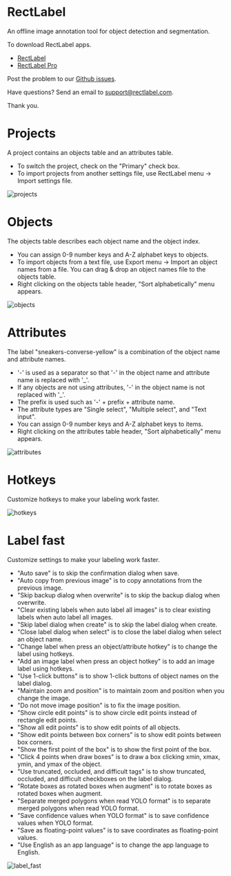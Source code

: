 # RectLabel
An offline image annotation tool for object detection and segmentation.

To download RectLabel apps.
- [RectLabel](https://apps.apple.com/app/id1210181730)
- [RectLabel Pro](https://apps.apple.com/app/id1490990105)

Post the problem to our [Github issues](https://github.com/ryouchinsa/Rectlabel-support/issues).

Have questions? Send an email to support@rectlabel.com.

Thank you.

# Projects
A project contains an objects table and an attributes table.
- To switch the project, check on the "Primary" check box.
- To import projects from another settings file, use RectLabel menu -> Import settings file.

![projects](https://github.com/ryouchinsa/ryouchinsa.github.io/assets/1954306/d89ed448-7d9d-4c92-8ff2-25e7f5936dc4)

# Objects
The objects table describes each object name and the object index.
- You can assign 0-9 number keys and A-Z alphabet keys to objects.
- To import objects from a text file, use Export menu -> Import an object names from a file. You can drag & drop an object names file to the objects table.
- Right clicking on the objects table header, "Sort alphabetically" menu appears.

![objects](https://github.com/ryouchinsa/ryouchinsa.github.io/assets/1954306/35ebf61e-f40b-4d56-a1d8-2a9ad5b2d6d4)

# Attributes
The label "sneakers-converse-yellow" is a combination of the object name and attribute names.
- '-' is used as a separator so that '-' in the object name and attribute name is replaced with '\_'.
- If any objects are not using attributes, '-' in the object name is not replaced with '\_'.
- The prefix is used such as '-' + prefix + attribute name.
- The attribute types are "Single select", "Multiple select", and "Text input".
- You can assign 0-9 number keys and A-Z alphabet keys to items.
- Right clicking on the attributes table header, "Sort alphabetically" menu appears.

![attributes](https://github.com/ryouchinsa/ryouchinsa.github.io/assets/1954306/97dd3b07-950f-42dd-afd2-c3026f2f9c23)

# Hotkeys
Customize hotkeys to make your labeling work faster.

![hotkeys](https://github.com/ryouchinsa/ryouchinsa.github.io/assets/1954306/5636160e-ebe2-40b9-98f2-186aae86a236)

# Label fast
Customize settings to make your labeling work faster.

- "Auto save" is to skip the confirmation dialog when save.
- "Auto copy from previous image" is to copy annotations from the previous image.
- "Skip backup dialog when overwrite" is to skip the backup dialog when overwrite.
- "Clear existing labels when auto label all images" is to clear existing labels when auto label all images.
- "Skip label dialog when create" is to skip the label dialog when create.
- "Close label dialog when select" is to close the label dialog when select an object name.
- "Change label when press an object/attribute hotkey" is to change the label using hotkeys.
- "Add an image label when press an object hotkey" is to add an image label using hotkeys.
- "Use 1-click buttons" is to show 1-click buttons of object names on the label dialog.
- "Maintain zoom and position" is to maintain zoom and position when you change the image.
- "Do not move image position" is to fix the image position.
- "Show circle edit points" is to show circle edit points instead of rectangle edit points.
- "Show all edit points" is to show edit points of all objects.
- "Show edit points between box corners" is to show edit points between box corners.
- "Show the first point of the box" is to show the first point of the box.
- "Click 4 points when draw boxes" is to draw a box clicking xmin, xmax, ymin, and ymax of the object.
- "Use truncated, occluded, and difficult tags" is to show truncated, occluded, and difficult checkboxes on the label dialog.
- "Rotate boxes as rotated boxes when augment" is to rotate boxes as rotated boxes when augment.
- "Separate merged polygons when read YOLO format" is to separate merged polygons when read YOLO format.
- "Save confidence values when YOLO format" is to save confidence values when YOLO format.
- "Save as floating-point values" is to save coordinates as floating-point values.
- "Use English as an app language" is to change the app language to English.

![label_fast](https://github.com/ryouchinsa/ryouchinsa.github.io/assets/1954306/55ec35bf-aff8-4532-a6dd-3546d4c332cb)



